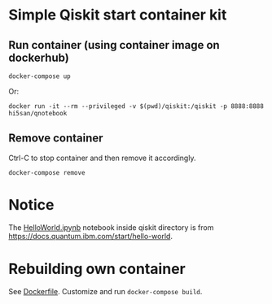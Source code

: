 # Simple Qiskit start container kit
## Run container (using container image on dockerhub)
```
docker-compose up
```

Or:
```
docker run -it --rm --privileged -v $(pwd)/qiskit:/qiskit -p 8888:8888 hi5san/qnotebook
```

## Remove container
Ctrl-C to stop container and then remove it accordingly.

```
docker-compose remove
```

# Notice
The [HelloWorld.ipynb](./qiskit/HelloWorld.ipynb) notebook inside qiskit directory is from https://docs.quantum.ibm.com/start/hello-world.

# Rebuilding own container
See [Dockerfile](./Dockerfile).  Customize and run `docker-compose build`.
